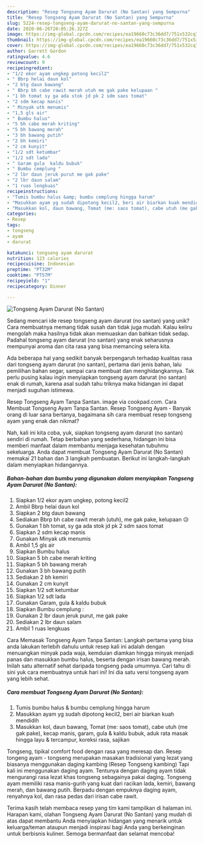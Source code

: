```yaml
---
description: "Resep Tongseng Ayam Darurat (No Santan) yang Sempurna"
title: "Resep Tongseng Ayam Darurat (No Santan) yang Sempurna"
slug: 5224-resep-tongseng-ayam-darurat-no-santan-yang-sempurna
date: 2020-06-26T20:05:26.327Z
image: https://img-global.cpcdn.com/recipes/ea19660c73c36dd7/751x532cq70/tongseng-ayam-darurat-no-santan-foto-resep-utama.jpg
thumbnail: https://img-global.cpcdn.com/recipes/ea19660c73c36dd7/751x532cq70/tongseng-ayam-darurat-no-santan-foto-resep-utama.jpg
cover: https://img-global.cpcdn.com/recipes/ea19660c73c36dd7/751x532cq70/tongseng-ayam-darurat-no-santan-foto-resep-utama.jpg
author: Garrett Gordon
ratingvalue: 4.6
reviewcount: 9
recipeingredient:
- "1/2 ekor ayam ungkep potong kecil2"
- " Bbrp helai daun kol"
- "2 btg daun bawang"
- " Bbrp bh cabe rawit merah utuh me gak pake kelupaan "
- "1 bh tomat sy ga ada stok jd pk 2 sdm saos tomat"
- "2 sdm kecap manis"
- " Minyak utk menumis"
- "1,5 gls air"
- " Bumbu halus"
- "5 bh cabe merah kriting"
- "5 bh bawang merah"
- "3 bh bawang putih"
- "2 bh kemiri"
- "2 cm kunyit"
- "1/2 sdt ketumbar"
- "1/2 sdt lada"
- " Garam gula  kaldu bubuk"
- " Bumbu cemplung "
- "2 lbr daun jeruk purut me gak pake"
- "2 lbr daun salam"
- "1 ruas lengkuas"
recipeinstructions:
- "Tumis bumbu halus &amp; bumbu cemplung hingga harum"
- "Masukkan ayam yg sudah dipotong kecil2, beri air biarkan kuah mendidih"
- "Masukkan kol, daun bawang, Tomat (me: saos tomat), cabe utuh (me gak pake), kecap manis, garam, gula &amp; kaldu bubuk, aduk rata masak hingga layu &amp; tercampur, koreksi rasa, sajikan"
categories:
- Resep
tags:
- tongseng
- ayam
- darurat

katakunci: tongseng ayam darurat 
nutrition: 123 calories
recipecuisine: Indonesian
preptime: "PT32M"
cooktime: "PT57M"
recipeyield: "1"
recipecategory: Dinner

---
```



![Tongseng Ayam Darurat (No Santan)](https://img-global.cpcdn.com/recipes/ea19660c73c36dd7/751x532cq70/tongseng-ayam-darurat-no-santan-foto-resep-utama.jpg)

Sedang mencari ide resep tongseng ayam darurat (no santan) yang unik? Cara membuatnya memang tidak susah dan tidak juga mudah. Kalau keliru mengolah maka hasilnya tidak akan memuaskan dan bahkan tidak sedap. Padahal tongseng ayam darurat (no santan) yang enak seharusnya mempunyai aroma dan cita rasa yang bisa memancing selera kita.

Ada beberapa hal yang sedikit banyak berpengaruh terhadap kualitas rasa dari tongseng ayam darurat (no santan), pertama dari jenis bahan, lalu pemilihan bahan segar, sampai cara membuat dan menghidangkannya. Tak perlu pusing kalau ingin menyiapkan tongseng ayam darurat (no santan) enak di rumah, karena asal sudah tahu triknya maka hidangan ini dapat menjadi suguhan istimewa.

Resep Tongseng Ayam Tanpa Santan. image via cookpad.com. Cara Membuat Tongseng Ayam Tanpa Santan. Resep Tongseng Ayam - Banyak orang di luar sana bertanya, bagaimana sih cara membuat resep tongseng ayam yang enak dan nikmat?


Nah, kali ini kita coba, yuk, siapkan tongseng ayam darurat (no santan) sendiri di rumah. Tetap berbahan yang sederhana, hidangan ini bisa memberi manfaat dalam membantu menjaga kesehatan tubuhmu sekeluarga. Anda dapat membuat Tongseng Ayam Darurat (No Santan) memakai 21 bahan dan 3 langkah pembuatan. Berikut ini langkah-langkah dalam menyiapkan hidangannya.

<!--inarticleads1-->

##### Bahan-bahan dan bumbu yang digunakan dalam menyiapkan Tongseng Ayam Darurat (No Santan):

1. Siapkan 1/2 ekor ayam ungkep, potong kecil2
1. Ambil  Bbrp helai daun kol
1. Siapkan 2 btg daun bawang
1. Sediakan  Bbrp bh cabe rawit merah (utuh), me gak pake, kelupaan 😥
1. Gunakan 1 bh tomat, sy ga ada stok jd pk 2 sdm saos tomat
1. Siapkan 2 sdm kecap manis
1. Gunakan  Minyak utk menumis
1. Ambil 1,5 gls air
1. Siapkan  Bumbu halus
1. Siapkan 5 bh cabe merah kriting
1. Siapkan 5 bh bawang merah
1. Gunakan 3 bh bawang putih
1. Sediakan 2 bh kemiri
1. Gunakan 2 cm kunyit
1. Siapkan 1/2 sdt ketumbar
1. Siapkan 1/2 sdt lada
1. Gunakan  Garam, gula &amp; kaldu bubuk
1. Siapkan  Bumbu cemplung :
1. Gunakan 2 lbr daun jeruk purut, me gak pake
1. Sediakan 2 lbr daun salam
1. Ambil 1 ruas lengkuas


Cara Memasak Tongseng Ayam Tanpa Santan: Langkah pertama yang bisa anda lakukan terlebih dahulu untuk resep kali ini adalah dengan menuangkan minyak pada waja, kemduian diamkan hingga minyak menjadi panas dan masukkan bumbu halus, beserta dengan irisan bawang merah. Inilah satu alternatif sehat daripada tongseng pada umumnya. Cari tahu di sini yuk cara membuatnya untuk hari ini! Ini dia satu versi tongseng ayam yang lebih sehat. 

<!--inarticleads2-->

##### Cara membuat Tongseng Ayam Darurat (No Santan):

1. Tumis bumbu halus &amp; bumbu cemplung hingga harum
1. Masukkan ayam yg sudah dipotong kecil2, beri air biarkan kuah mendidih
1. Masukkan kol, daun bawang, Tomat (me: saos tomat), cabe utuh (me gak pake), kecap manis, garam, gula &amp; kaldu bubuk, aduk rata masak hingga layu &amp; tercampur, koreksi rasa, sajikan


Tongseng, tipikal comfort food dengan rasa yang meresap dan. Resep tongeng ayam - tongseng merupakan masakan tradisional yang lezat yang biasanya menggunakan daging kambing (Resep Tongseng kambing) Tapi kali ini menggunakan daging ayam. Tentunya dengan daging ayam tidak mengurangi rasa lezat khas tongseng sebagainya pakai daging. Tongseng ayam memiliki rasa manis-gurih yang kuat dari racikan lada, kemiri, bawang merah, dan bawang putih. Berpadu dengan empuknya daging ayam, renyahnya kol, dan rasa pedas dari irisan cabe rawit. 

Terima kasih telah membaca resep yang tim kami tampilkan di halaman ini. Harapan kami, olahan Tongseng Ayam Darurat (No Santan) yang mudah di atas dapat membantu Anda menyiapkan hidangan yang menarik untuk keluarga/teman ataupun menjadi inspirasi bagi Anda yang berkeinginan untuk berbisnis kuliner. Semoga bermanfaat dan selamat mencoba!
